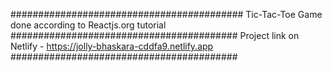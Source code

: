 ##########################################
Tic-Tac-Toe Game done according to Reactjs.org tutorial
#########################################
Project link on Netlify - https://jolly-bhaskara-cddfa9.netlify.app
#########################################